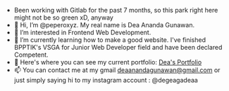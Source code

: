 - Been working with Gitlab for the past 7 months, so this park right here might not be so green xD, anyway
- 👋 Hi, I’m @peperoxyz. My real name is Dea Ananda Gunawan.
- 👀 I’m interested in Frontend Web Development.
- 🌱 I’m currently learning how to make a good website. I've finished BPPTIK's VSGA for Junior Web Developer field and have been declared Competent.
- 💞️ Here's where you can see my current portfolio: [Dea's Portfolio](https://deaportfolio-recap.super.site/)
- 📫 You can contact me at my gmail deaanandagunawan@gmail.com or just simply saying hi to my instagram account : @degeagadeaa

